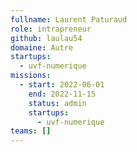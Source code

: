 ```yaml
---
fullname: Laurent Paturaud
role: intrapreneur
github: laulau54
domaine: Autre
startups:
  - uvf-numerique
missions:
  - start: 2022-06-01
    end: 2022-11-15
    status: admin
    startups:
      - uvf-numerique
teams: []
---
```

